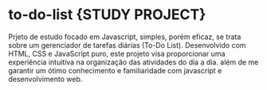 # to-do-list {STUDY PROJECT} 

Prjeto de estudo focado em Javascript, simples, porém eficaz, se trata sobre um gerenciador de tarefas diárias (To-Do List). Desenvolvido com HTML, CSS e JavaScript puro, este projeto visa proporcionar uma experiência intuitiva na organização das atividades do dia a dia. além de me garantir um ótimo conhecimento e familiaridade com javascript e desenvolvimento web.  
